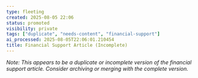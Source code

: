 ```yaml
---
type: fleeting
created: 2025-08-05 22:06
status: promoted
visibility: private
tags: ["duplicate", "needs-content", "financial-support"]
ai_processed: 2025-08-05T22:06:01.210454
title: Financial Support Article (Incomplete)
---
```


*Note: This appears to be a duplicate or incomplete version of the financial support article. Consider archiving or merging with the complete version.*
